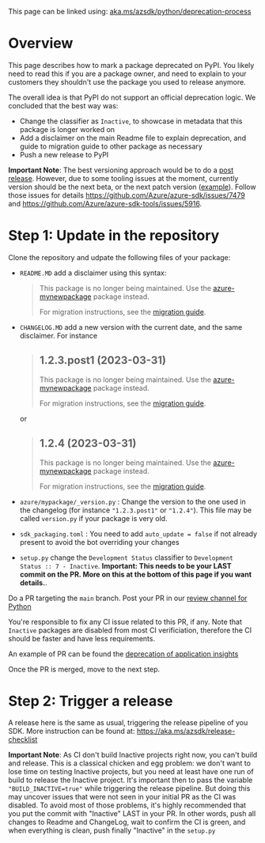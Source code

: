 This page can be linked using: [aka.ms/azsdk/python/deprecation-process](https://aka.ms/azsdk/python/deprecation-process)

# Overview

This page describes how to mark a package deprecated on PyPI. You likely need to read this if you are a package owner, and need to explain to your customers 
they shouldn't use the package you used to release anymore.

The overall idea is that PyPI do not support an official deprecation logic. We concluded that the best way was:
- Change the classifier as `Inactive`, to showcase in metadata that this package is longer worked on
- Add a disclaimer on the main Readme file to explain deprecation, and guide to migration guide to other package as necessary
- Push a new release to PyPI

**Important Note**: The best versioning approach would be to do a [post release](https://peps.python.org/pep-0440/#post-releases). However, due to some tooling issues at the moment, currently version should be the next beta, or the next patch version ([example](https://github.com/Azure/azure-sdk-for-python/commit/cf3bfed65a65fcbb4b5c93db89a221c2959c5bb4)). Follow those issues for details https://github.com/Azure/azure-sdk/issues/7479 and https://github.com/Azure/azure-sdk-tools/issues/5916.

# Step 1: Update in the repository

Clone the repository and udpate the following files of your package:
- `README.MD` add a disclaimer using this syntax:

   > This package is no longer being maintained. Use the [azure-mynewpackage](https://pypi.org/project/azure-mynewpackage/) package instead.
   >
   > For migration instructions, see the [migration guide](https://aka.ms/azsdk/python/migrate/my-new-package).

- `CHANGELOG.MD` add a new version with the current date, and the same disclaimer. For instance

   > ## 1.2.3.post1 (2023-03-31)
   >
   > This package is no longer being maintained. Use the [azure-mynewpackage](https://pypi.org/project/azure-mynewpackage/) package instead.
   >
   > For migration instructions, see the [migration guide](https://aka.ms/azsdk/python/migrate/my-new-package).
   
   or

   > ## 1.2.4 (2023-03-31)
   >
   > This package is no longer being maintained. Use the [azure-mynewpackage](https://pypi.org/project/azure-mynewpackage/) package instead.
   >
   > For migration instructions, see the [migration guide](https://aka.ms/azsdk/python/migrate/my-new-package).

- `azure/mypackage/_version.py` : Change the version to the one used in the changelog (for instance `"1.2.3.post1"` or `"1.2.4"`). This file may be called `version.py` if your package is very old.
- `sdk_packaging.toml` : You need to add `auto_update = false` if not already present to avoid the bot overriding your changes
- `setup.py` change the `Development Status` classifier to `Development Status :: 7 - Inactive`. **Important: This needs to be your LAST commit on the PR. More on this at the bottom of this page if you want details.**.

Do a PR targeting the `main` branch. Post your PR in our [review channel for Python](https://teams.microsoft.com/l/channel/19%3a4175567f1e154a80ab5b88cbd22ea92f%40thread.skype/Language%2520-%2520Python%2520-%2520Reviews?groupId=3e17dcb0-4257-4a30-b843-77f47f1d4121&tenantId=72f988bf-86f1-41af-91ab-2d7cd011db47)

You're responsible to fix any CI issue related to this PR, if any. Note that `Inactive` packages are disabled from most CI verificiation, therefore the CI should be faster and
have less requirements.

An example of PR can be found the [deprecation of application insights](https://github.com/Azure/azure-sdk-for-python/pull/23024/files)

Once the PR is merged, move to the next step.

# Step 2: Trigger a release 

A release here is the same as usual, triggering the release pipeline of you SDK. More instruction can be found at: https://aka.ms/azsdk/release-checklist

**Important Note**: As CI don't build Inactive projects right now, you can't build and release. This is a classical chicken and egg problem: we don't want to lose time on testing Inactive projects, but you need at least have one run of build to release the Inactive project. It's important then to pass the variable `"BUILD_INACTIVE=true"` while triggering the release pipeline. But doing this may uncover issues that were not seen in your initial PR as the CI was disabled. To avoid most of those problems, it's highly recommended that you put the commit with "Inactive" LAST in your PR. In other words, push all changes to Readme and ChangeLog, wait to confirm the CI is green, and when everything is clean, push finally "Inactive" in the `setup.py`

